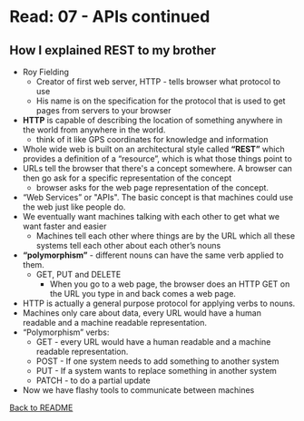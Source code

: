 # Read: 07 - APIs continued

## How I explained REST to my brother

- Roy Fielding
  - Creator of first web server, HTTP - tells browser what protocol to use
  - His name is on the specification for the protocol that is used to get pages from servers to your browser
- **HTTP** is capable of describing the location of something anywhere in the world from anywhere in the world.
  - think of it like GPS coordinates for knowledge and information
- Whole wide web is built on an architectural style called **“REST”** which provides a definition of a “resource”, which is what those things point to
- URLs tell the browser that there's a concept somewhere. A browser can then go ask for a specific representation of the concept
  - browser asks for the web page representation of the concept.
- “Web Services” or "APIs". The basic concept is that machines could use the web just like people do.
- We eventually want machines talking with each other to get what we want faster and easier
  - Machines tell each other where things are by the URL which all these systems tell each other about each other’s nouns
- **“polymorphism”** - different nouns can have the same verb applied to them.
  - GET, PUT and DELETE
    - When you go to a web page, the browser does an HTTP GET on the URL you type in and back comes a web page.
- HTTP is actually a general purpose protocol for applying verbs to nouns.
- Machines only care about data, every URL would have a human readable and a machine readable representation.
- “Polymorphism” verbs:
  - GET -  every URL would have a human readable and a machine readable representation.
  - POST -  If one system needs to add something to another system
  - PUT -  If a system wants to replace something in another system
  - PATCH -  to do a partial update
- Now we have flashy tools to communicate between machines

[Back to README](README.md)
